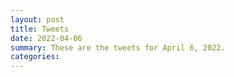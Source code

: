 ```yaml
---
layout: post
title: Tweets
date: 2022-04-06
summary: These are the tweets for April 6, 2022.
categories:
---
```


